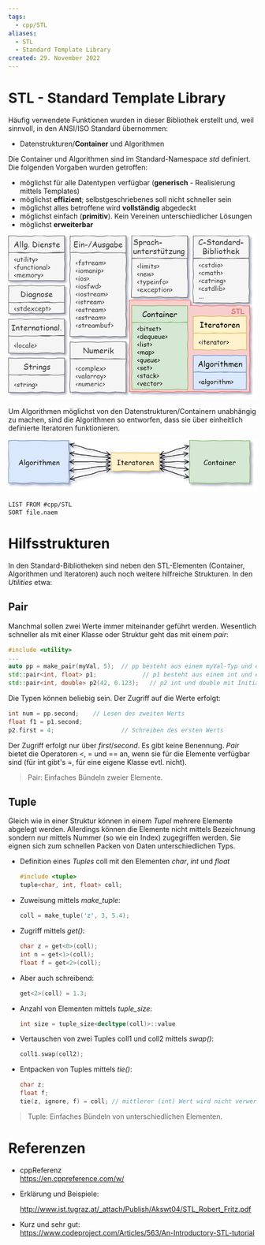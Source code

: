 ```yaml
---
tags:
  - cpp/STL
aliases:
  - STL
  - Standard Template Library
created: 29. November 2022
---
```


# STL - Standard Template Library

Häufig verwendete Funktionen wurden in dieser Bibliothek erstellt und, weil sinnvoll, in den ANSI/ISO Standard übernommen:

- Datenstrukturen/**Container** und Algorithmen

Die Container und Algorithmen sind im Standard-Namespace *std* definiert. Die folgenden Vorgaben wurden getroffen:

- möglichst für alle Datentypen verfügbar (**generisch** - Realisierung mittels Templates)
- möglichst **effizient**; selbstgeschriebenes soll nicht schneller sein
- möglichst alles betroffene wird **vollständig** abgedeckt
- möglichst einfach (**primitiv**). Kein Vereinen unterschiedlicher Lösungen
- möglichst **erweiterbar**

![](assets/Stl_Overview.png)

Um Algorithmen möglichst von den Datenstrukturen/Containern unabhängig zu machen, sind die Algorithmen so entworfen, dass sie über einheitlich definierte Iteratoren funktionieren.

![](assets/Stl_Allg.png)

```dataview
LIST FROM #cpp/STL 
SORT file.naem
```

# Hilfsstrukturen

In den Standard-Bibliotheken sind neben den STL-Elementen (Container, Algorithmen und Iteratoren) auch noch weitere hilfreiche Strukturen. In den *Utilities* etwa:

## Pair

Manchmal sollen zwei Werte immer miteinander geführt werden. Wesentlich schneller als mit einer Klasse oder Struktur geht das mit einem *pair*:

```cpp
#include <utility>
...
auto pp = make_pair(myVal, 5);	// pp besteht aus einem myVal-Typ und einem int
std::pair<int, float> p1;			  // p1 besteht aus einem int und einem float
std::pair<int, double> p2(42, 0.123);	// p2 int und double mit Initialisierung
```

Die Typen können beliebig sein. Der Zugriff auf die Werte erfolgt:

```cpp
int num = pp.second;	// Lesen des zweiten Werts
float f1 = p1.second;	
p2.first = 4;					// Schreiben des ersten Werts
```

Der Zugriff erfolgt nur über *first*/*second*. Es gibt keine Benennung. *Pair* bietet die Operatoren <, = und == an, wenn sie für die Elemente verfügbar sind (für int gibt's =, für eine eigene Klasse evtl. nicht).

> Pair: Einfaches Bündeln zweier Elemente.

## Tuple

Gleich wie in einer Struktur können in einem *Tupel* mehrere Elemente abgelegt werden. Allerdings können die Elemente nicht mittels Bezeichnung sondern nur mittels Nummer (so wie ein Index) zugegriffen werden. Sie eignen sich zum schnellen Packen von Daten unterschiedlichen Typs.

- Definition eines *Tuples* coll mit den Elementen *char*, *int* und *float*

  ```cpp
  #include <tuple>
  tuple<char, int, float> coll;
  ```

- Zuweisung mittels *make_tuple*:

  ```cpp
  coll = make_tuple('z', 3, 5.4);
  ```

- Zugriff mittels *get()*:

  ```cpp
  char z = get<0>(coll);
  int n = get<1>(coll);
  float f = get<2>(coll);
  ```

- Aber auch schreibend:

  ```cpp
  get<2>(coll) = 1.3;
  ```

- Anzahl von Elementen mittels *tuple_size*:

  ```cpp
  int size = tuple_size<decltype(coll)>::value
  ```

- Vertauschen von zwei Tuples coll1 und coll2 mittels *swap()*:

  ```cpp
  coll1.swap(coll2);
  ```

- Entpacken von Tuples mittels *tie()*:

  ```cpp
  char z;
  float f;
  tie(z, ignore, f) = coll;	// mittlerer (int) Wert wird nicht verwertet
  ```

> Tuple: Einfaches Bündeln von unterschiedlichen Elementen.

# Referenzen

- cppReferenz  
  <https://en.cppreference.com/w/>
  
- Erklärung und Beispiele:

  <http://www.ist.tugraz.at/_attach/Publish/Akswt04/STL_Robert_Fritz.pdf>

- Kurz und sehr gut:  
  <https://www.codeproject.com/Articles/563/An-Introductory-STL-tutorial>
